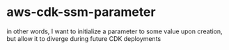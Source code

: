 # aws-cdk-ssm-parameter

in other words, I want to initialize a parameter to some value upon creation, but allow it to diverge during future CDK deployments
